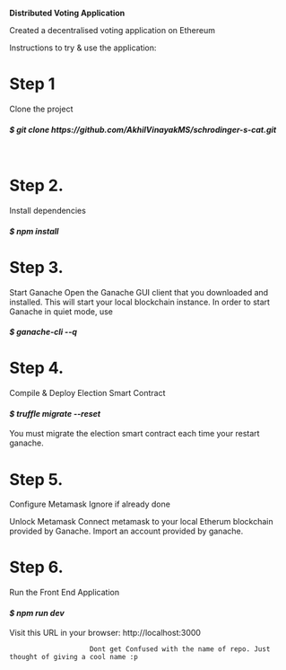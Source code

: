 <b>Distributed Voting Application</b>

Created a decentralised voting application on Ethereum 

Instructions to try & use the application:

<h1>Step 1</h1>
Clone the project
<br/>
<h4><i> $ git clone https://github.com/AkhilVinayakMS/schrodinger-s-cat.git </h4></i>
<br/>
<h1>Step 2.</h1>

Install dependencies

<h4><i>$ npm install </h4></i>


<h1>Step 3.</h1>
  
 Start Ganache
Open the Ganache GUI client that you downloaded and installed. This will start your local blockchain instance.
In order to start Ganache in quiet mode, use

 <h4><i>$ ganache-cli --q</h4></i>

<h1>Step 4.</h1>

Compile & Deploy Election Smart Contract

<h4><i>$ truffle migrate --reset </h4></i>
  
You must migrate the election smart contract each time your restart ganache.

<h1>Step 5.</h1> 

Configure Metamask
Ignore if already done

Unlock Metamask
Connect metamask to your local Etherum blockchain provided by Ganache.
Import an account provided by ganache.

<h1>Step 6.</h1> 
Run the Front End Application
<h4><i> $ npm run dev  </h4></i>
Visit this URL in your browser:
                          http://localhost:3000
                          
                          
                          
                        Dont get Confused with the name of repo. Just thought of giving a cool name :p 
    






